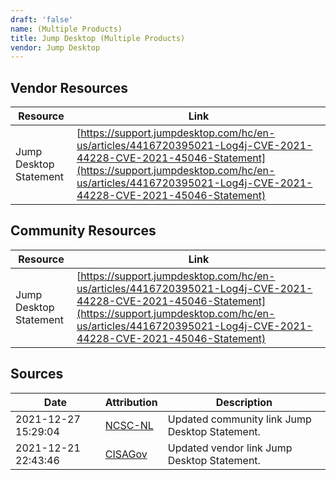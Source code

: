 ```yaml
---
draft: 'false'
name: (Multiple Products)
title: Jump Desktop (Multiple Products)
vendor: Jump Desktop
---
```


## Vendor Resources
| Resource | Link |
| --- | --- |
| Jump Desktop Statement | [https://support.jumpdesktop.com/hc/en-us/articles/4416720395021-Log4j-CVE-2021-44228-CVE-2021-45046-Statement](https://support.jumpdesktop.com/hc/en-us/articles/4416720395021-Log4j-CVE-2021-44228-CVE-2021-45046-Statement) |

## Community Resources
| Resource | Link |
| --- | --- |
| Jump Desktop Statement | [https://support.jumpdesktop.com/hc/en-us/articles/4416720395021-Log4j-CVE-2021-44228-CVE-2021-45046-Statement](https://support.jumpdesktop.com/hc/en-us/articles/4416720395021-Log4j-CVE-2021-44228-CVE-2021-45046-Statement) |


## Sources
| Date | Attribution | Description |
| --- | --- | --- |
| 2021-12-27 15:29:04 | [NCSC-NL](https://github.com/NCSC-NL/log4shell/blob/main/software/README.md) | Updated community link Jump Desktop Statement.  |
| 2021-12-21 22:43:46 | [CISAGov](https://raw.githubusercontent.com/cisagov/log4j-affected-db/develop/README.md) | Updated vendor link Jump Desktop Statement.  |
